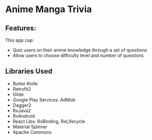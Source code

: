 # Anime Manga Trivia

## Features:
This app cap:
* Quiz users on their anime knowledge through a set of questions
* Allow users to choose difficulty level and number of questions 

## Libraries Used
* Butter Knife
* Retrofit2
* Glide
* Google Play Services: AdMob
* Dagger2
* RxJava2
* RxAndroid
* React Libs: RxBinding, RxLifecycle
* Material Spinner
* Apache Commons
